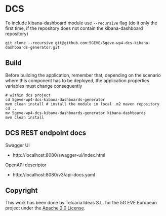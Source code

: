 # DCS
To include kibana-dashboard module use `--recursive` flag (do it only the first time, if the repository does not contain the kibana-dashboard repository)

```git clone --recursive git@github.com:5GEVE/5geve-wp4-dcs-kibana-dashboards-generator.git```

## Build

Before building the application, remember that, depending on the scenario where this component has to be deployed, the application.properties variables must change consequently


```shell script
# within dcs project
cd 5geve-wp4-dcs-kibana-dashboards-generator
mvn clean install # install the module in local .m2 maven repository
cd ..
mv 5geve-wp4-dcs-kibana-dashboards-generator kibana-dashboards
mvn clean install
```

## DCS REST endpoint docs

Swagger UI
- http://localhost:8080/swagger-ui/index.html

OpenAPI descriptor
- http://localhost:8080/v3/api-docs.yaml

## Copyright

This work has been done by Telcaria Ideas S.L. for the 5G EVE European project under the [Apache 2.0 License](LICENSE).
